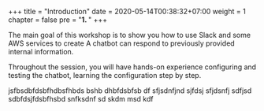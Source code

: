 +++
title = "Introduction"
date = 2020-05-14T00:38:32+07:00
weight = 1
chapter = false
pre = "<b>1. </b>"
+++

The main goal of this workshop is to show you how to use Slack and some AWS services to create
A chatbot can respond to previously provided internal information.

Throughout the session, you will have hands-on experience configuring and testing the chatbot, learning the configuration
step by step.

jsfbsdbfdsbfhdbsfhbds bshb dhbfdsbfsb df sfjsdnfjnd sjfdsj sfjdsnfj sdfjsd
sdbfdsjfdsbfhsbd snfksdnf sd skdm msd kdf